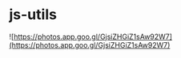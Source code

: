 # js-utils

![https://photos.app.goo.gl/GjsiZHGiZ1sAw92W7](https://photos.app.goo.gl/GjsiZHGiZ1sAw92W7)
